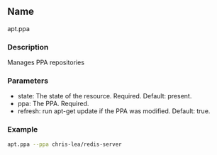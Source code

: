 ## Name

apt.ppa

### Description

Manages PPA repositories

### Parameters

* state: The state of the resource. Required. Default: present.
* ppa: The PPA. Required.
* refresh: run apt-get update if the PPA was modified. Default: true.

### Example

```bash
apt.ppa --ppa chris-lea/redis-server
```

